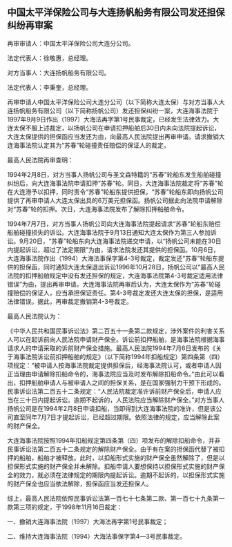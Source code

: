 ## 中国太平洋保险公司与大连扬帆船务有限公司发还担保纠纷再审案

再审审请人：中国太平洋保险公司大连分公司。

法定代表人：徐敬惠，总经理。

对方当事人：大连扬帆船务有限公司。

法定代表人：李秉奎，总经理。

再审申请人中国太平洋保险公司大连分公司（以下简称大连太保）与对方当事人大连扬帆船务有限公司（以下简称扬帆公司）发还担保纠纷一案，大连海事法院于1997年9月9日作出（1997）大海法再字第1号民事裁定，已经发生法律效力。大连太保不服上述裁定，以扬帆公司在申请扣押船舶后30日内未向法院提起诉讼，大连太保提供的担保函应当发还为由，向最高人民法院提出再审申请。请求撤销大连海事法院认定其为“苏春”轮碰撞责任赔偿的保证人的裁定。

最高人民法院再审查明：

1994年2月8日，对方当事人扬帆公司与圣文森特籍的“苏春”轮船东发生船舶碰撞纠纷后，向大连海事法院申请扣押“苏春”轮。同日，大连海事法院裁定将“苏春”轮在大连港予以扣押，同时责令“苏春”轮船东提供担保，“苏春”轮船东即向扬帆公司提供了再审申请人大连太保出具的6万美元担保函。扬帆公司据此向法院申请解除对“苏春”轮的扣押。次日，大连海事法院发布了解除扣押船舶命令。

1994年7月7日，对方当事人扬帆公司向大连海事法院提起请求“苏春”轮船东赔偿船舶碰撞损失的诉讼。大连海事法院于9月13日通知大连太保作为第三人参加诉讼。9月20日，“苏春”轮船东向大连海事法院递交申请，以“扬帆公司未能在30日内提起诉讼，超过了法定期限”为由，请求法院发还其提供的担保函。10月6日，大连海事法院作出（1994）大海法事保字第4-3号裁定，裁定发还“苏春”轮船东提供的担保函，同时通知大连太保退出诉讼1996年10月28日，扬帆公司以“最高人民法院的扣押船舶规定中没有发还担保的规定，大连海事法院第4-3号裁定适用法律错误”为由，提出再审申请。大连海事法院再审后认为，大连太保作为“苏春”轮碰撞赔偿的保证人，应当承担保证责任。第4-3号裁定发还大连太保的担保，是适用法律错误。据此，再审裁定撤销第4-3号裁定。

最高人民法院认为：

《中华人民共和国民事诉讼法》第二百五十一条第二款规定，涉外案件的利害关系人可以在起诉前向人民法院申请财产保全。诉讼前扣押船舶，是海事法院根据海事请求人的申请采取的诉前财产保全措施。最高人民法院1994年7月6日发布的《关于海事法院诉讼前扣押船舶的规定》（以下简称1994年扣船规定）第四条第（四）项规定：“被申请人按海事法院裁定提供担保后，经海事法院认可，或者申请人因正当理由申请解除扣船命令的，海事法院应当及时发布解除扣船命令。”由此可以看出，扣押船舶申请人与被申请人之间的担保关系，是在国家强制力干预下形成的。民事诉讼法第二百五十二条规定：“人民法院裁定准许诉前财产保全后，申请人应当在三十日内提起诉讼。逾期不起诉的，人民法院应当解除财产保全。”对方当事人扬帆公司是在1994年2月8日申请扣船，当即得到大连海事法院的准许，但是该公司直至同年7月7日才提起诉讼，已经超过期限。依照法律的规定，应当解除此案的财产保全。

大连海事法院按照1994年扣船规定第四条第（四）项发布的解除扣船命令，并非民事诉讼法第二百五十二条规定的解除财产保全。由于有在案的担保函代替了被扣押的船舶，船舶才被释放。此时，以扣船形式实施的财产保全虽然解除了，但是以担保形式实施的财产保全并未解除。扣船申请人要想保持以担保形式实施的财产保全的效力，就必须在法律规定的期限内提起诉讼。逾期不起诉的，以担保形式实施的财产保全也应当依法解除，担保函应当发还担保人。

综上，最高人民法院依照民事诉讼法第一百七十七条第二款、第一百七十九条第一款第三项的规定，于1998年11月16日裁定：

一、撤销大连海事法院（1997）大海法再字第1号民事裁定；

二、维持大连海事法院（1994）大海法事保字第4—3号民事裁定。

